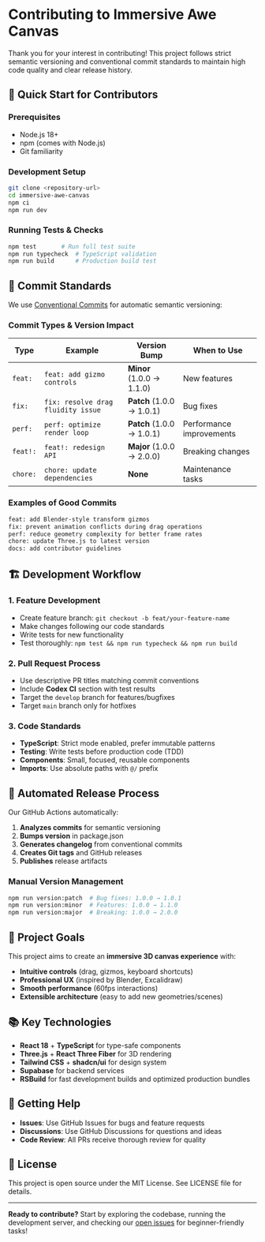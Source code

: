 # Contributing to Immersive Awe Canvas

Thank you for your interest in contributing! This project follows strict semantic versioning and conventional commit standards to maintain high code quality and clear release history.

## 🚀 Quick Start for Contributors

### Prerequisites

- Node.js 18+
- npm (comes with Node.js)
- Git familiarity

### Development Setup

```bash
git clone <repository-url>
cd immersive-awe-canvas
npm ci
npm run dev
```

### Running Tests & Checks

```bash
npm test       # Run full test suite
npm run typecheck  # TypeScript validation
npm run build      # Production build test
```

## 📝 Commit Standards

We use [Conventional Commits](https://www.conventionalcommits.org/en/v1.0.0/) for automatic semantic versioning:

### Commit Types & Version Impact

| Type     | Example                            | Version Bump              | When to Use              |
| -------- | ---------------------------------- | ------------------------- | ------------------------ |
| `feat:`  | `feat: add gizmo controls`         | **Minor** (1.0.0 → 1.1.0) | New features             |
| `fix:`   | `fix: resolve drag fluidity issue` | **Patch** (1.0.0 → 1.0.1) | Bug fixes                |
| `perf:`  | `perf: optimize render loop`       | **Patch** (1.0.0 → 1.0.1) | Performance improvements |
| `feat!:` | `feat!: redesign API`              | **Major** (1.0.0 → 2.0.0) | Breaking changes         |
| `chore:` | `chore: update dependencies`       | **None**                  | Maintenance tasks        |

### Examples of Good Commits

```bash
feat: add Blender-style transform gizmos
fix: prevent animation conflicts during drag operations
perf: reduce geometry complexity for better frame rates
chore: update Three.js to latest version
docs: add contributor guidelines
```

## 🏗️ Development Workflow

### 1. Feature Development

- Create feature branch: `git checkout -b feat/your-feature-name`
- Make changes following our code standards
- Write tests for new functionality
- Test thoroughly: `npm test && npm run typecheck && npm run build`

### 2. Pull Request Process

- Use descriptive PR titles matching commit conventions
- Include **Codex CI** section with test results
- Target the `develop` branch for features/bugfixes
- Target `main` branch only for hotfixes

### 3. Code Standards

- **TypeScript**: Strict mode enabled, prefer immutable patterns
- **Testing**: Write tests before production code (TDD)
- **Components**: Small, focused, reusable components
- **Imports**: Use absolute paths with `@/` prefix

## 🔄 Automated Release Process

Our GitHub Actions automatically:

1. **Analyzes commits** for semantic versioning
2. **Bumps version** in package.json
3. **Generates changelog** from conventional commits
4. **Creates Git tags** and GitHub releases
5. **Publishes** release artifacts

### Manual Version Management

```bash
npm run version:patch  # Bug fixes: 1.0.0 → 1.0.1
npm run version:minor  # Features: 1.0.0 → 1.1.0
npm run version:major  # Breaking: 1.0.0 → 2.0.0
```

## 🎯 Project Goals

This project aims to create an **immersive 3D canvas experience** with:

- **Intuitive controls** (drag, gizmos, keyboard shortcuts)
- **Professional UX** (inspired by Blender, Excalidraw)
- **Smooth performance** (60fps interactions)
- **Extensible architecture** (easy to add new geometries/scenes)

## 📚 Key Technologies

- **React 18** + **TypeScript** for type-safe components
- **Three.js** + **React Three Fiber** for 3D rendering
- **Tailwind CSS** + **shadcn/ui** for design system
- **Supabase** for backend services
- **RSBuild** for fast development builds and optimized production bundles

## 🤝 Getting Help

- **Issues**: Use GitHub Issues for bugs and feature requests
- **Discussions**: Use GitHub Discussions for questions and ideas
- **Code Review**: All PRs receive thorough review for quality

## 📄 License

This project is open source under the MIT License. See LICENSE file for details.

---

**Ready to contribute?** Start by exploring the codebase, running the development server, and checking our [open issues](../../issues) for beginner-friendly tasks!
